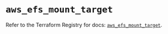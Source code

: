 # `aws_efs_mount_target`

Refer to the Terraform Registry for docs: [`aws_efs_mount_target`](https://registry.terraform.io/providers/hashicorp/aws/6.12.0/docs/resources/efs_mount_target).
